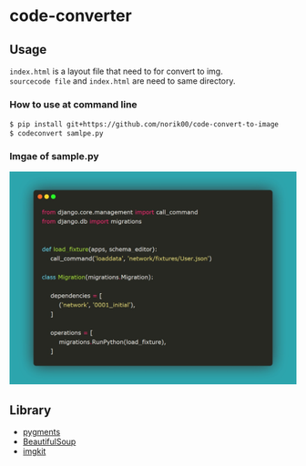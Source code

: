 # code-converter

## Usage
`index.html` is a layout file that need to for convert to img.  
`sourcecode file` and `index.html` are need to same directory.

### How to use at command line
```
$ pip install git+https://github.com/norik00/code-convert-to-image
$ codeconvert samlpe.py
```

### Imgae of sample.py
![python code](./sample.py.jpg)


## Library
- [pygments](https://pygments.org/])
- [BeautifulSoup](https://www.crummy.com/software/BeautifulSoup/bs4/doc/)
- [imgkit](https://pypi.org/project/imgkit/)

